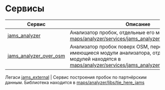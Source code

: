 Сервисы
===

| Сервис | Описание |
--- | ---
[jams_analyzer](jams_analyzer) | Анализатор пробок, отдельные его модули находятся в [maps/analyzer/services/jams_analyzer/modules](/arc/trunk/arcadia/maps/analyzer/services/jams_analyzer/modules)
[jams_analyzer_over_osm](jams_analyzer_over_osm) | Анализатор пробок поверх OSM, переиспользует уже имеющиеся модули анализатора, отдельные настройки модулей находятся в [maps/analyzer/services/jams_analyzer_over_osm/modules](/arc/trunk/arcadia/maps/analyzer/services/jams_analyzer_over_osm/modules)
Легаси
[jams_external](jams_external) | Сервис построения пробок по партнёрским данным. Библиотека находится в [maps/analyzer/libs/tie_here_jams](/arc/trunk/arcadia/maps/analyzer/libs/tie_here_jams)
